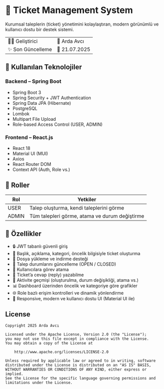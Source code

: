 # 🎫 Ticket Management System

Kurumsal taleplerin (ticket) yönetimini kolaylaştıran, modern görünümlü ve kullanıcı dostu bir destek sistemi.

|                   |               |
|-------------------|---------------|
| 👨‍💻 Geliştirici | 🤵 Arda Avcı  |
| ✨ Son Güncelleme  | 📅 21.07.2025 |

## 🔧 Kullanılan Teknolojiler

### Backend – Spring Boot
- Spring Boot 3
- Spring Security + JWT Authentication
- Spring Data JPA (Hibernate)
- PostgreSQL
- Lombok
- Multipart File Upload
- Role-based Access Control (USER, ADMIN)

### Frontend – React.js
- React 18
- Material UI (MUI)
- Axios
- React Router DOM
- Context API (Auth, Role vs.)

## 🔐 Roller

| Rol    | Yetkiler                                       |
|--------|------------------------------------------------|
| USER   | Talep oluşturma, kendi taleplerini görme       |
| ADMIN  | Tüm talepleri görme, atama ve durum değiştirme |

## 🎯 Özellikler

- 🔒 JWT tabanlı güvenli giriş
- 📝 Başlık, açıklama, kategori, öncelik bilgisiyle ticket oluşturma
- 📎 Dosya yükleme ve indirme desteği
- 📂 Talep durumlarını güncelleme (OPEN / CLOSED)
- 👤 Kullanıcılara görev atama
- 💬 Ticket’a cevap (reply) yazabilme
- 🧾 Aktivite geçmişi (oluşturulma, durum değişikliği, atama vs.)
- 📊 Dashboard üzerinden öncelik ve kategoriye göre grafikler
- 🌐 Role bazlı erişim kontrolleri ve dinamik yönlendirme
- 🎨 Responsive, modern ve kullanıcı dostu UI (Material UI ile)


##  License

```
Copyright 2025 Arda Avcı

Licensed under the Apache License, Version 2.0 (the "License");
you may not use this file except in compliance with the License.
You may obtain a copy of the License at

    http://www.apache.org/licenses/LICENSE-2.0

Unless required by applicable law or agreed to in writing, software
distributed under the License is distributed on an "AS IS" BASIS,
WITHOUT WARRANTIES OR CONDITIONS OF ANY KIND, either express or implied.
See the License for the specific language governing permissions and
limitations under the License.
```
